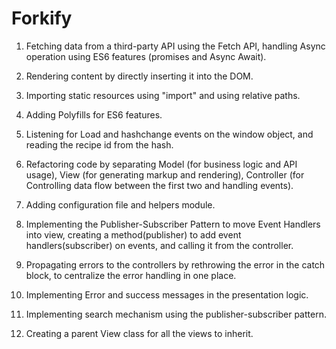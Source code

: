 # Forkify

1) Fetching data from a third-party API using the Fetch API, handling Async operation using ES6 features (promises and Async Await).

2) Rendering content by directly inserting it into the DOM.

3) Importing static resources using "import" and using relative paths.

4) Adding Polyfills for ES6 features.

5) Listening for Load and hashchange events on the window object, and reading the recipe id from the hash.

6) Refactoring code by separating Model (for business logic and API usage), View (for generating markup and rendering), Controller (for Controlling data flow between the first two and handling events).

7) Adding configuration file and helpers module.

8) Implementing the Publisher-Subscriber Pattern to move Event Handlers into view, creating a method(publisher) to add event handlers(subscriber) on events, and calling it from the controller.

9) Propagating errors to the controllers by rethrowing the error in the catch block, to centralize the error handling in one place.

10) Implementing Error and success messages in the presentation logic.

11) Implementing search mechanism using the publisher-subscriber pattern.

12) Creating a parent View class for all the views to inherit.

